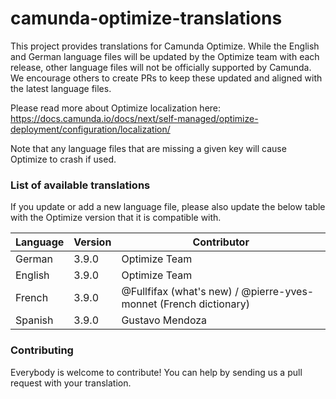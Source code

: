 # camunda-optimize-translations

This project provides translations for Camunda Optimize. While the English and German language files will be updated by the Optimize team with each release, other language files will not be officially supported by Camunda. We encourage others to create PRs to keep these updated and aligned with the latest language files.

Please read more about Optimize localization here: https://docs.camunda.io/docs/next/self-managed/optimize-deployment/configuration/localization/

Note that any language files that are missing a given key will cause Optimize to crash if used.

### List of available translations

If you update or add a new language file, please also update the below table with the Optimize version that it is compatible with.

| Language      | Version | Contributor                                                     |
|---------------|---------|-----------------------------------------------------------------|
| German        | 3.9.0   | Optimize Team                                                   |
| English       | 3.9.0   | Optimize Team                                                   |
| French | 3.9.0   | @Fullfifax (what's new) / @pierre-yves-monnet (French dictionary) |
| Spanish		| 3.9.0	  | Gustavo Mendoza

### Contributing

Everybody is welcome to contribute! You can help by sending us a pull request with your translation.